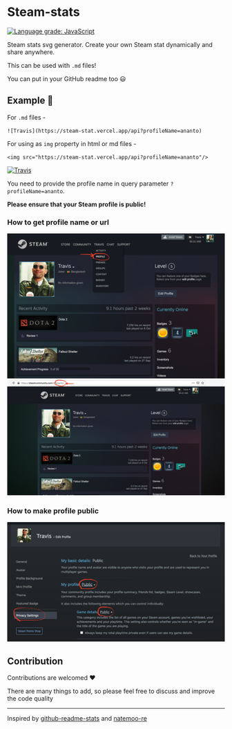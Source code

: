 # Steam-stats
[![Language grade: JavaScript](https://img.shields.io/lgtm/grade/javascript/g/Ananto30/steam-stat.svg?logo=lgtm&logoWidth=18)](https://lgtm.com/projects/g/Ananto30/steam-stat/context:javascript)

Steam stats svg generator. Create your own Steam stat dynamically and share anywhere.

This can be used with `.md` files!

You can put in your GitHub readme too 😃

## Example 📝

For `.md` files - 
```
![Travis](https://steam-stat.vercel.app/api?profileName=ananto)
```
For using as `img` property in html or md files -
```
<img src="https://steam-stat.vercel.app/api?profileName=ananto"/>
```

[![Travis](https://steam-stat.vercel.app/api?profileName=ananto)](https://steam-stat.vercel.app/api?profileName=ananto)


You need to provide the profile name in query parameter `?profileName=ananto`.

**Please ensure that your Steam profile is public!**

### How to get profile name or url

![Go to profile](./ss/GoToProfile.png?raw=true "Go to profile")
![Get profile name](./ss/GetProfileName.png?raw=true "Get profile name")

### How to make profile public

![Make profile public](./ss/public.png?raw=true "Make profile public")


## Contribution

Contributions are welcomed ❤️

There are many things to add, so please feel free to discuss and improve the code quality

<hr/>

Inspired by [github-readme-stats](https://github.com/anuraghazra/github-readme-stats) and [natemoo-re](https://github.com/natemoo-re/natemoo-re)
